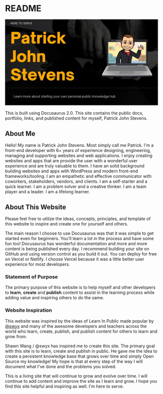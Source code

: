 # README

![PJS DocuBlog ReadME Social Card](/PJSDocBlog/static/img/Patrick-John-Stevens-Bitmoji-Website-Social-Card.jpg)

This is built using Docusaurus 2.0. This site contains the public docs, portfolio, links, and published content for myself, Patrick John Stevens.

## About Me

Hello! My name is Patrick John Stevens. Most simply call me Patrick. I'm a front-end developer with 6+ years of experience designing, engineering, managing and supporting websites and web applications. I enjoy creating websites and apps that are provide the user with a wonderful user experience and are truly valuable to them. I have an solid background building websites and apps with WordPress and modern front-end frameworks/tooling. I am an empathetic and effective communicator with coworkers, stakeholders, vendors, and clients. I am a self-starter and a quick learner. I am a problem solver and a creative thinker. I am a team player and a leader. I am a lifelong learner.

## About This Website

Please feel free to utilize the ideas, concepts, principles, and template of this website to inspire and create one for yourself and others.

The main reason I choose to use Docusaurus was that it was simple to get started even for beginners. You'll learn a lot in the process and have some fun too! Docusaurus has wonderful documentation and more and more content is being published every day. I recommend building your site on GitHub and using version control as you build it out. You can deploy for free on Vercel or Netlify. I choose Vercel because it was a little better user experience for most developers.

### Statement of Purpose

The primary purpose of this website is to help myself and other developers to **learn**, **create** and **publish** content to assist in the learning process while adding value and inspiring others to do the same.

### Website Inspiration

This website was inspired by the ideas of Learn In Public made popular by <a href="https://twitter.com/swyx" target="_blank">@swyx</a> and many of the awesome developers and teachers across the world who learn, create, publish, and publish content for others to learn and grow from.

Shawn Wang / @swyx has inspired me to create this site. The primary goal with this site is to learn, create and publish in public. He gave me the idea to create a persistent knowledge base that grows over time and simply Open Source my knowledge! My hope is that at every step of the way I will document what I've done and the problems you solved.

This is a living site that will continue to grow and evolve over time. I will continue to add content and improve the site as I learn and grow. I hope you find this site helpful and inspiring as well. I'm here to serve.
